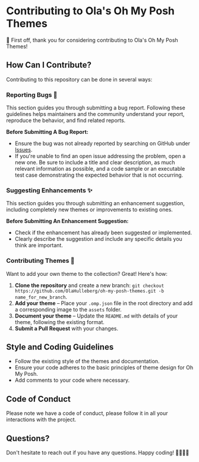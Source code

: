 # Contributing to Ola's Oh My Posh Themes

👋 First off, thank you for considering contributing to Ola's Oh My Posh Themes!

## How Can I Contribute?

Contributing to this repository can be done in several ways:

### Reporting Bugs 🐛

This section guides you through submitting a bug report. Following these guidelines helps maintainers and the community understand your report, reproduce the behavior, and find related reports.

**Before Submitting A Bug Report:**

- Ensure the bug was not already reported by searching on GitHub under [Issues](https://github.com/OlaHulleberg/oh-my-posh-themes/issues).
- If you're unable to find an open issue addressing the problem, open a new one. Be sure to include a title and clear description, as much relevant information as possible, and a code sample or an executable test case demonstrating the expected behavior that is not occurring.

### Suggesting Enhancements ✨

This section guides you through submitting an enhancement suggestion, including completely new themes or improvements to existing ones.

**Before Submitting An Enhancement Suggestion:**

- Check if the enhancement has already been suggested or implemented.
- Clearly describe the suggestion and include any specific details you think are important.

### Contributing Themes 🎨

Want to add your own theme to the collection? Great! Here's how:

1. **Clone the repository** and create a new branch: `git checkout https://github.com/OlaHulleberg/oh-my-posh-themes.git -b name_for_new_branch`.
2. **Add your theme** – Place your `.omp.json` file in the root directory and add a corresponding image to the `assets` folder.
3. **Document your theme** – Update the `README.md` with details of your theme, following the existing format.
4. **Submit a Pull Request** with your changes.

## Style and Coding Guidelines

- Follow the existing style of the themes and documentation.
- Ensure your code adheres to the basic principles of theme design for Oh My Posh.
- Add comments to your code where necessary.

## Code of Conduct

Please note we have a code of conduct, please follow it in all your interactions with the project.

## Questions?

Don't hesitate to reach out if you have any questions. Happy coding! 👩‍💻👨‍💻
